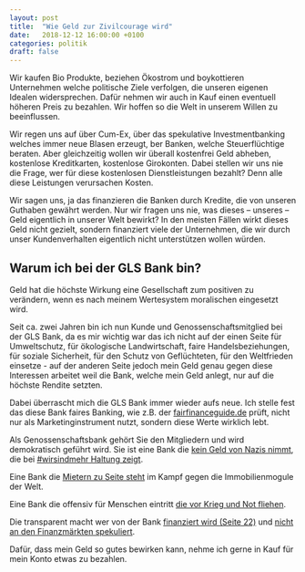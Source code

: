 ```yaml
---
layout: post
title:  "Wie Geld zur Zivilcourage wird"
date:   2018-12-12 16:00:00 +0100
categories: politik
draft: false
---
```


Wir kaufen Bio Produkte, beziehen Ökostrom und boykottieren Unternehmen welche politische Ziele verfolgen,
die unseren eigenen Idealen widersprechen. Dafür nehmen wir auch in Kauf einen eventuell höheren Preis zu
bezahlen. Wir hoffen so die Welt in unserem Willen zu beeinflussen.

Wir regen uns auf über Cum-Ex, über das spekulative Investmentbanking welches immer neue Blasen erzeugt, 
ber Banken, welche Steuerflüchtige beraten. Aber gleichzeitig wollen wir überall kostenfrei Geld abheben,
kostenlose Kreditkarten, kostenlose Girokonten. Dabei stellen wir uns nie die Frage, wer für diese
kostenlosen Dienstleistungen bezahlt? Denn alle diese Leistungen verursachen Kosten.

Wir sagen uns, ja das finanzieren die Banken durch Kredite, die von unseren Guthaben gewährt werden. Nur
wir fragen uns nie, was dieses – unseres – Geld eigentlich in unserer Welt bewirkt? In den meisten Fällen
wirkt dieses Geld nicht gezielt, sondern finanziert viele der Unternehmen, die wir durch unser
Kundenverhalten eigentlich nicht unterstützen wollen würden.

## Warum ich bei der GLS Bank bin?

Geld hat die höchste Wirkung eine Gesellschaft zum positiven zu verändern, wenn es nach meinem Wertesystem moralischen
eingesetzt wird.

Seit ca. zwei Jahren bin ich nun Kunde und Genossenschaftsmitglied bei der GLS Bank, da es mir wichtig war das ich nicht
auf der einen Seite für Umweltschutz, für ökologische Landwirtschaft, faire Handelsbeziehungen, für soziale Sicherheit,
für den Schutz von Geflüchteten, für den Weltfrieden einsetze - auf der anderen Seite jedoch mein Geld genau gegen diese
Interessen arbeitet weil die Bank, welche mein Geld anlegt, nur auf die höchste Rendite setzten.

Dabei überrascht mich die GLS Bank immer wieder aufs neue. Ich stelle fest das diese Bank faires Banking, wie z.B. der [fairfinanceguide.de](https://www.fairfinanceguide.de/) prüft, 
nicht nur als Marketinginstrument nutzt, sondern diese Werte wirklich lebt.

Als Genossenschaftsbank gehört Sie den Mitgliedern und wird demokratisch geführt wird. Sie ist eine Bank die
[kein Geld von Nazis nimmt](http://www.taz.de/!5507138/), die bei [#wirsindmehr Haltung zeigt](https://blog.gls.de/bankspiegel/bs-2018-2-wir-sind-mehr-haltung/).

Eine Bank die [Mietern zu Seite steht](https://www.rbb24.de/politik/beitrag/2018/12/berlin-gls-bank-sagt-unterstuetzung-fuer-mieter-in-der-karl-marx-allee-zu.html)
im Kampf gegen die Immobilienmogule der Welt.

Eine Bank die offensiv für Menschen eintritt [die vor Krieg und Not fliehen](https://www.gls.de/privatkunden/gls-fluechtlingshilfe/).

Die transparent macht wer von der Bank [finanziert wird (Seite 22)](https://www.gls.de/media/PDF/Bankspiegel/GLS_Bankspiegel_232.pdf)
und [nicht an den Finanzmärkten spekuliert](https://www.gls.de/privatkunden/gls-bank/gls-nachhaltigkeit/).

Dafür, dass mein Geld so gutes bewirken kann, nehme ich gerne in Kauf für mein Konto etwas zu bezahlen.